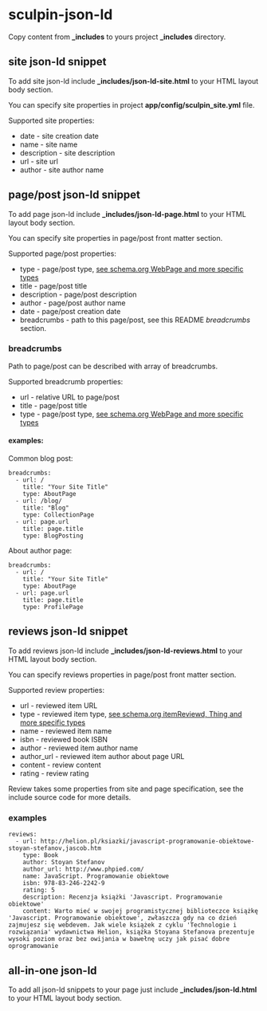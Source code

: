 # sculpin-json-ld

Copy content from **_includes** to yours project **_includes** directory.

## site json-ld snippet

To add site json-ld include **_includes/json-ld-site.html** to your HTML layout body section.

You can specify site properties in project **app/config/sculpin_site.yml** file.

Supported site properties:

* date - site creation date
* name - site name
* description - site description
* url - site url
* author - site author name

## page/post json-ld snippet

To add page json-ld include **_includes/json-ld-page.html** to your HTML layout body section.

You can specify site properties in page/post front matter section.

Supported page/post properties:

* type - page/post type, [see schema.org WebPage and more specific types][1]
* title - page/post title
* description - page/post description
* author - page/post author name
* date - page/post creation date
* breadcrumbs - path to this page/post, see this README *breadcrumbs* section.

### breadcrumbs

Path to page/post can be described with array of breadcrumbs.

Supported breadcrumb properties:

* url - relative URL to page/post
* title - page/post title
* type - page/post type, [see schema.org WebPage and more specific types][1]

#### examples:

Common blog post:

```
breadcrumbs:
  - url: /
    title: "Your Site Title"
    type: AboutPage
  - url: /blog/
    title: "Blog"
    type: CollectionPage
  - url: page.url
    title: page.title
    type: BlogPosting
```

About author page:

```
breadcrumbs:
  - url: /
    title: "Your Site Title"
    type: AboutPage
  - url: page.url
    title: page.title
    type: ProfilePage
```

## reviews json-ld snippet

To add reviews json-ld include **_includes/json-ld-reviews.html** to your HTML layout body section.

You can specify reviews properties in page/post front matter section.

Supported review properties:

* url - reviewed item URL
* type - reviewed item type, [see schema.org itemReviewd, Thing and more specific types][2]
* name - reviewed item name
* isbn - reviewed book ISBN
* author - reviewed item author name
* author_url - reviewed item author about page URL
* content - review content
* rating - review rating

Review takes some properties from site and page specification, see the include source code for more details.

### examples

```
reviews:
  - url: http://helion.pl/ksiazki/javascript-programowanie-obiektowe-stoyan-stefanov,jascob.htm
    type: Book
    author: Stoyan Stefanov
    author_url: http://www.phpied.com/
    name: JavaScript. Programowanie obiektowe
    isbn: 978-83-246-2242-9
    rating: 5
    description: Recenzja książki 'Javascript. Programowanie obiektowe'
    content: Warto mieć w swojej programistycznej biblioteczce książkę 'Javascript. Programowanie obiektowe', zwłaszcza gdy na co dzień zajmujesz się webdevem. Jak wiele książek z cyklu 'Technologie i rozwiązania' wydawnictwa Helion, książka Stoyana Stefanova prezentuje wysoki poziom oraz bez owijania w bawełnę uczy jak pisać dobre oprogramowanie
```

## all-in-one json-ld

To add all json-ld snippets to your page just include **_includes/json-ld.html** to your HTML layout body section.

[1]: http://schema.org/WebPage
[2]: http://schema.org/itemReviewed
